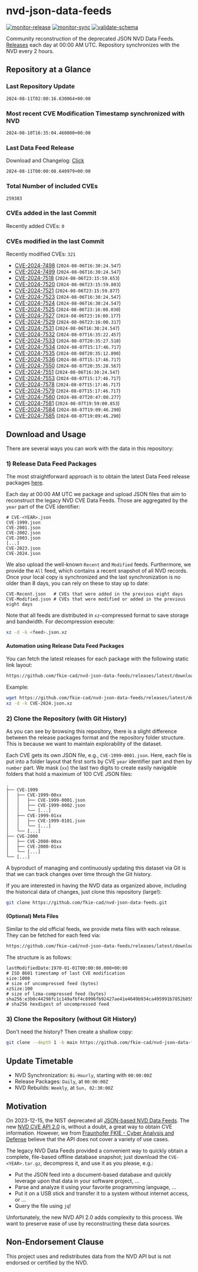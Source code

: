 # nvd-json-data-feeds

[![monitor-release](https://github.com/fkie-cad/nvd-json-data-feeds/actions/workflows/monitor_release.yml/badge.svg)](https://github.com/fkie-cad/nvd-json-data-feeds/actions/workflows/monitor_release.yml)
[![monitor-sync](https://github.com/fkie-cad/nvd-json-data-feeds/actions/workflows/monitor_sync.yml/badge.svg)](https://github.com/fkie-cad/nvd-json-data-feeds/actions/workflows/monitor_sync.yml)
[![validate-schema](https://github.com/fkie-cad/nvd-json-data-feeds/actions/workflows/validate_schema.yml/badge.svg)](https://github.com/fkie-cad/nvd-json-data-feeds/actions/workflows/validate_schema.yml)

Community reconstruction of the deprecated JSON NVD Data Feeds.
[Releases](https://github.com/fkie-cad/nvd-json-data-feeds/releases/latest) each day at 00:00 AM UTC.
Repository synchronizes with the NVD every 2 hours.

## Repository at a Glance

### Last Repository Update

```plain
2024-08-11T02:00:16.630064+00:00
```

### Most recent CVE Modification Timestamp synchronized with NVD

```plain
2024-08-10T16:35:04.460000+00:00
```

### Last Data Feed Release

Download and Changelog: [Click](https://github.com/fkie-cad/nvd-json-data-feeds/releases/latest)

```plain
2024-08-11T00:00:08.640979+00:00
```

### Total Number of included CVEs

```plain
259383
```

### CVEs added in the last Commit

Recently added CVEs: `0`



### CVEs modified in the last Commit

Recently modified CVEs: `321`

- [CVE-2024-7498](CVE-2024/CVE-2024-74xx/CVE-2024-7498.json) (`2024-08-06T16:30:24.547`)
- [CVE-2024-7499](CVE-2024/CVE-2024-74xx/CVE-2024-7499.json) (`2024-08-06T16:30:24.547`)
- [CVE-2024-7518](CVE-2024/CVE-2024-75xx/CVE-2024-7518.json) (`2024-08-06T23:15:59.653`)
- [CVE-2024-7520](CVE-2024/CVE-2024-75xx/CVE-2024-7520.json) (`2024-08-06T23:15:59.803`)
- [CVE-2024-7521](CVE-2024/CVE-2024-75xx/CVE-2024-7521.json) (`2024-08-06T23:15:59.877`)
- [CVE-2024-7523](CVE-2024/CVE-2024-75xx/CVE-2024-7523.json) (`2024-08-06T16:30:24.547`)
- [CVE-2024-7524](CVE-2024/CVE-2024-75xx/CVE-2024-7524.json) (`2024-08-06T16:30:24.547`)
- [CVE-2024-7525](CVE-2024/CVE-2024-75xx/CVE-2024-7525.json) (`2024-08-06T23:16:00.030`)
- [CVE-2024-7527](CVE-2024/CVE-2024-75xx/CVE-2024-7527.json) (`2024-08-06T23:16:00.177`)
- [CVE-2024-7529](CVE-2024/CVE-2024-75xx/CVE-2024-7529.json) (`2024-08-06T23:16:00.317`)
- [CVE-2024-7531](CVE-2024/CVE-2024-75xx/CVE-2024-7531.json) (`2024-08-06T16:30:24.547`)
- [CVE-2024-7532](CVE-2024/CVE-2024-75xx/CVE-2024-7532.json) (`2024-08-07T16:35:22.457`)
- [CVE-2024-7533](CVE-2024/CVE-2024-75xx/CVE-2024-7533.json) (`2024-08-07T20:35:27.510`)
- [CVE-2024-7534](CVE-2024/CVE-2024-75xx/CVE-2024-7534.json) (`2024-08-07T15:17:46.717`)
- [CVE-2024-7535](CVE-2024/CVE-2024-75xx/CVE-2024-7535.json) (`2024-08-08T20:35:12.890`)
- [CVE-2024-7536](CVE-2024/CVE-2024-75xx/CVE-2024-7536.json) (`2024-08-07T15:17:46.717`)
- [CVE-2024-7550](CVE-2024/CVE-2024-75xx/CVE-2024-7550.json) (`2024-08-07T20:35:28.567`)
- [CVE-2024-7551](CVE-2024/CVE-2024-75xx/CVE-2024-7551.json) (`2024-08-06T16:30:24.547`)
- [CVE-2024-7553](CVE-2024/CVE-2024-75xx/CVE-2024-7553.json) (`2024-08-07T15:17:46.717`)
- [CVE-2024-7578](CVE-2024/CVE-2024-75xx/CVE-2024-7578.json) (`2024-08-07T15:17:46.717`)
- [CVE-2024-7579](CVE-2024/CVE-2024-75xx/CVE-2024-7579.json) (`2024-08-07T15:17:46.717`)
- [CVE-2024-7580](CVE-2024/CVE-2024-75xx/CVE-2024-7580.json) (`2024-08-07T20:47:00.277`)
- [CVE-2024-7581](CVE-2024/CVE-2024-75xx/CVE-2024-7581.json) (`2024-08-07T19:59:00.853`)
- [CVE-2024-7584](CVE-2024/CVE-2024-75xx/CVE-2024-7584.json) (`2024-08-07T19:09:46.290`)
- [CVE-2024-7585](CVE-2024/CVE-2024-75xx/CVE-2024-7585.json) (`2024-08-07T19:09:46.290`)


## Download and Usage

There are several ways you can work with the data in this repository:

### 1) Release Data Feed Packages

The most straightforward approach is to obtain the latest Data Feed release packages [here](https://github.com/fkie-cad/nvd-json-data-feeds/releases/latest).

Each day at 00:00 AM UTC we package and upload JSON files that aim to reconstruct the legacy NVD CVE Data Feeds.
Those are aggregated by the `year` part of the CVE identifier:

```
# CVE-<YEAR>.json
CVE-1999.json
CVE-2001.json
CVE-2002.json
CVE-2003.json
[...]
CVE-2023.json
CVE-2024.json
```

We also upload the well-known `Recent` and `Modified` feeds.
Furthermore, we provide the `All` feed, which contains a recent snapshot of all NVD records.
Once your local copy is synchronized and the last synchronization is no older than 8 days, you can rely on these to stay up to date:

```plain
CVE-Recent.json   # CVEs that were added in the previous eight days
CVE-Modified.json # CVEs that were modified or added in the previous eight days
```

Note that all feeds are distributed in `xz`-compressed format to save storage and bandwidth.
For decompression execute:

```sh
xz -d -k <feed>.json.xz
```

#### Automation using Release Data Feed Packages

You can fetch the latest releases for each package with the following static link layout:

```sh
https://github.com/fkie-cad/nvd-json-data-feeds/releases/latest/download/CVE-<YEAR>.json.xz
```

Example:

```sh
wget https://github.com/fkie-cad/nvd-json-data-feeds/releases/latest/download/CVE-2024.json.xz
xz -d -k CVE-2024.json.xz
```

### 2) Clone the Repository (with Git History)

As you can see by browsing this repository, there is a slight difference between the release packages format and the repository folder structure.
This is because we want to maintain explorability of the dataset.

Each CVE gets its own JSON file, e.g., `CVE-1999-0001.json`.
Here, each file is put into a folder layout that first sorts by CVE `year` identifier part and then by `number` part.
We mask (`xx`) the last two digits to create easily navigable folders that hold a maximum of 100 CVE JSON files:

```plain
.
├── CVE-1999
│   ├── CVE-1999-00xx
│   │   ├── CVE-1999-0001.json
│   │   ├── CVE-1999-0002.json
│   │   └── [...]
│   ├── CVE-1999-01xx
│   │   ├── CVE-1999-0101.json
│   │   └── [...]
│   └── [...]
├── CVE-2000
│   ├── CVE-2000-00xx
│   ├── CVE-2000-01xx
│   └── [...]
└── [...]
```

A byproduct of managing and continuously updating this dataset via Git is that we can track changes over time through the Git history.

If you are interested in having the NVD data as organized above, including the historical data of changes, just clone this repository (large!):

```sh
git clone https://github.com/fkie-cad/nvd-json-data-feeds.git
```

#### (Optional) Meta Files

Similar to the old official feeds, we provide meta files with each release. They can be fetched for each feed via:

```sh
https://github.com/fkie-cad/nvd-json-data-feeds/releases/latest/download/CVE-<YEAR>.meta
```

The structure is as follows:

```plain
lastModifiedDate:1970-01-01T00:00:00.000+00:00                          # ISO 8601 timestamp of last CVE modification
size:1000                                                               # size of uncompressed feed (bytes)
xzSize:100                                                              # size of lzma-compressed feed (bytes)
sha256:e3b0c44298fc1c149afbf4c8996fb92427ae41e4649b934ca495991b7852b855 # sha256 hexdigest of uncompressed feed
```

### 3) Clone the Repository (without Git History)

Don't need the history? Then create a shallow copy:

```sh
git clone --depth 1 -b main https://github.com/fkie-cad/nvd-json-data-feeds.git
```


## Update Timetable

* NVD Synchronization: `Bi-Hourly`, starting with `00:00:00Z`
* Release Packages: `Daily`, at `00:00:00Z`
* NVD Rebuilds: `Weekly`, at `Sun, 02:30:00Z`


## Motivation

On 2023-12-15, the NIST deprecated all [JSON-based NVD Data Feeds](https://nvd.nist.gov/vuln/data-feeds#divRetirementBanner-1).
The new [NVD CVE API 2.0](https://nvd.nist.gov/developers/vulnerabilities) is, without a doubt, a great way to obtain CVE information.
However, we from [Fraunhofer FKIE - Cyber Analysis and Defense](https://www.fkie.fraunhofer.de/en/departments/cad.html) believe that the API does not cover a variety of use cases.

The legacy NVD Data Feeds provided a convenient way to quickly obtain a complete, file-based offline database snapshot; just download the `CVE-<YEAR>.tar.gz`, decompress it, and use it as you please, e.g.:

- Put the JSON feed into a document-based database and quickly leverage upon that data in your software project, ...
- Parse and analyze it using your favorite programming language, ...
- Put it on a USB stick and transfer it to a system without internet access, or ...
- Query the file using `jq`!

Unfortunately, the new NVD API 2.0 adds complexity to this process.
We want to preserve ease of use by reconstructing these data sources.

## Non-Endorsement Clause

This project uses and redistributes data from the NVD API but is not endorsed or certified by the NVD.